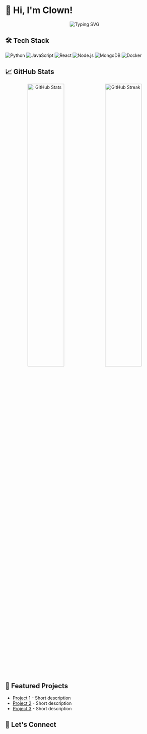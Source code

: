 # 👋 Hi, I'm Clown!

<p align="center">
  <img src="https://readme-typing-svg.demolab.com?font=Fira+Code&pause=1000&color=00F72F&width=435&lines=Full+Stack+Developer;Open+Source+Contributor;Tech+Enthusiast;From+India+🇮🇳" alt="Typing SVG" />
</p>

## 🛠️ Tech Stack

![Python](https://img.shields.io/badge/-Python-3776AB?style=flat&logo=python&logoColor=white)
![JavaScript](https://img.shields.io/badge/-JavaScript-F7DF1E?style=flat&logo=javascript&logoColor=black)
![React](https://img.shields.io/badge/-React-61DAFB?style=flat&logo=react&logoColor=black)
![Node.js](https://img.shields.io/badge/-Node.js-339933?style=flat&logo=node.js&logoColor=white)
![MongoDB](https://img.shields.io/badge/-MongoDB-47A248?style=flat&logo=mongodb&logoColor=white)
![Docker](https://img.shields.io/badge/-Docker-2496ED?style=flat&logo=docker&logoColor=white)

## 📈 GitHub Stats

<p align="center">
  <img src="https://github-readme-stats.vercel.app/api?username=clowno7&show_icons=true&theme=dark" alt="GitHub Stats" width="48%"/>
  <img src="https://github-readme-streak-stats.herokuapp.com/?user=clowno7&theme=dark" alt="GitHub Streak" width="48%"/>
</p>

## 🚀 Featured Projects

- [Project 1](link) - Short description
- [Project 2](link) - Short description
- [Project 3](link) - Short description

## 🤝 Let's Connect

<p align="left">
  <a href="https://linkedin.com/in/yourprofile">
    <img src="https://img.shields.io/badge/LinkedIn-0077B
